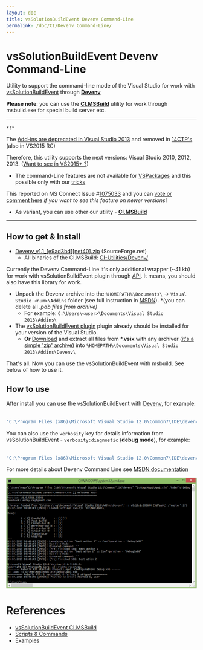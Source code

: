 ```yaml
---
layout: doc
title: vsSolutionBuildEvent Devenv Command-Line
permalink: /doc/CI/Devenv Command-Line/
---
```

# vsSolutionBuildEvent Devenv Command-Line

Utility to support the command-line mode of the Visual Studio for work with [vsSolutionBuildEvent](https://visualstudiogallery.msdn.microsoft.com/0d1dbfd7-ed8a-40af-ae39-281bfeca2334/) through **[Devenv](https://msdn.microsoft.com/en-us/library/vstudio/xee0c8y7.aspx)**

**Please note**: you can use the **[CI.MSBuild](../../CI/CI.MSBuild/)** utility for work through msbuild.exe for special build server etc.

-------
`*!*` 

The [Add-ins are deprecated in Visual Studio 2013](http://msdn.microsoft.com/en-us/library/80493a3w.aspx) and removed in [14CTP's](http://www.visualstudioextensibility.com/2014/06/05/visual-studio-14-ctp-add-ins-are-gone/) (also in VS2015 RC)

Therefore, this utility supports the next versions: Visual Studio 2010, 2012, 2013. ([Want to see in VS2015+ ?](https://connect.microsoft.com/VisualStudio/Feedback/Details/1075033))

* The command-Line features are not available for [VSPackages](https://msdn.microsoft.com/en-us/library/bb166424.aspx) and this possible only with our [tricks](https://bitbucket.org/3F/vssolutionbuildevent/issue/25/)

This reported on MS Connect Issue #[1075033](https://connect.microsoft.com/VisualStudio/Feedback/Details/1075033) and you can [vote or comment here](https://connect.microsoft.com/VisualStudio/Feedback/Details/1075033) *if you want to see this feature on newer versions*!

* As variant, you can use other our utility - **[CI.MSBuild](../../CI/CI.MSBuild/)**

-------

## How to get & Install

* [Devenv_v1.1_[e9ad3bd][net40].zip](http://sourceforge.net/projects/vssbe/files/CI-Utilities/Devenv/Devenv_v1.1_%5Be9ad3bd%5D%5Bnet40%5D.zip/download) (SourceForge.net) 
    * All binaries of the CI.MSBuild: [CI-Utilities/Devenv/](https://sourceforge.net/projects/vssbe/files/CI-Utilities/Devenv/)

Currently the Devenv Command-Line it's only additional wrapper (~41 kb) for work with vsSolutionBuildEvent plugin through [API](../../API/). It means, you should also have this library for work.

* Unpack the Devenv archive into the `%HOMEPATH%\Documents\` -> `Visual Studio <num>\Addins` folder (see full instruction in [MSDN](https://msdn.microsoft.com/en-us/library/19dax6cz.aspx)). *(you can delete all *.pdb files from archive)*
    * For example: `C:\Users\<user>\Documents\Visual Studio 2013\Addins\`
* The [vsSolutionBuildEvent plugin](http://visualstudiogallery.msdn.microsoft.com/0d1dbfd7-ed8a-40af-ae39-281bfeca2334/referral/118151) plugin already should be installed for your version of the Visual Studio.
    * **Or** [Download](http://visualstudiogallery.msdn.microsoft.com/0d1dbfd7-ed8a-40af-ae39-281bfeca2334/referral/118151) and extract all files from *.**vsix** with any archiver ([it's a simple 'zip' archive](https://msdn.microsoft.com/en-us/library/ff407026.aspx)) into `%HOMEPATH%\Documents\Visual Studio 2013\Addins\Devenv\`

That's all. Now you can use the vsSolutionBuildEvent with msbuild. See below of how to use it.

## How to use

After install you can use the vsSolutionBuildEvent with [Devenv](https://msdn.microsoft.com/en-us/library/vstudio/xee0c8y7.aspx), for example:

```bash 

"C:\Program Files (x86)\Microsoft Visual Studio 12.0\Common7\IDE\devenv" "D:\tmp\App1\App1.sln" /Rebuild Debug
```

You can also use the `verbosity` key for details information from vsSolutionBuildEvent - `verbosity:diagnostic` (**debug mode**), for example:

```bash 

"C:\Program Files (x86)\Microsoft Visual Studio 12.0\Common7\IDE\devenv" "D:\tmp\App1\App1.sln" verbosity:diagnostic /Build Release
```

For more details about Devenv Command Line see [MSDN documentation](https://msdn.microsoft.com/en-us/library/vstudio/xee0c8y7.aspx)

![Example of work](../../Resources/Devenv_example.png)


# References

* [vsSolutionBuildEvent CI.MSBuild](../CI.MSBuild/)
* [Scripts & Commands](../../Scripts/)
* [Examples](../../Examples/)